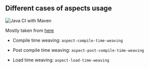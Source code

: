 
## Different cases of aspects usage
![Java CI with Maven](https://github.com/andrei-punko/aspectj-sandbox/workflows/Java%20CI%20with%20Maven/badge.svg)

Mostly taken from [here](https://www.baeldung.com/aspectj)

- Compile time weaving: `aspect-compile-time-weaving`  

- Post compile time weaving: `aspect-post-compile-time-weaving`  

- Load time weaving: `aspect-load-time-weaving`  
